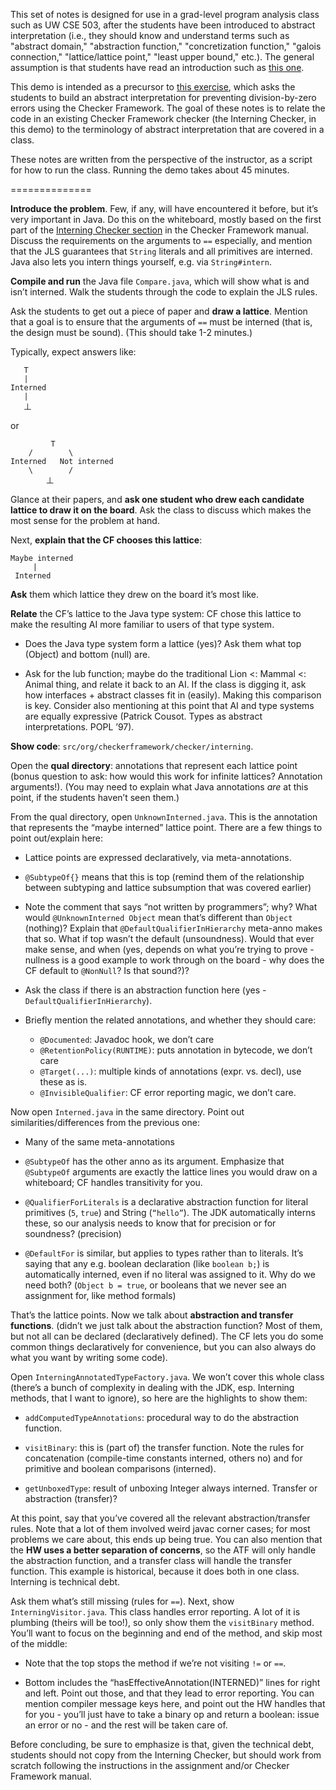 This set of notes is designed for use in a grad-level program analysis
class such as UW CSE 503, after the students have been introduced to
abstract interpretation (i.e., they should know and understand terms
such as "abstract domain," "abstraction function," "concretization
function," "galois connection," "lattice/lattice point," "least upper
bound," etc.). The general assumption is that students have read an
introduction such as [this
one](https://homes.cs.washington.edu/~mernst/tmp159/program-analysis-book.pdf).

This demo is intended as a precursor to [this
exercise](https://github.com/kelloggm/div-by-zero-checker), which asks
the students to build an abstract interpretation for preventing
division-by-zero errors using the Checker Framework. The goal of these
notes is to relate the code in an existing Checker Framework checker
(the Interning Checker, in this demo) to the terminology of abstract
interpretation that are covered in a class.

These notes are written from the perspective of the instructor, as a
script for how to run the class. Running the demo takes about 45
minutes.

==============

**Introduce the problem**. Few, if any, will have encountered it
before, but it’s very important in Java. Do this on the whiteboard,
mostly based on the first part of the [Interning Checker
section](https://checkerframework.org/manual/#interning-checker) in
the Checker Framework manual. Discuss the requirements on the
arguments to `==` especially, and mention that the JLS guarantees that
`String` literals and all primitives are interned. Java also lets you
intern things yourself, e.g. via `String#intern`.

**Compile and run** the Java file `Compare.java`, which will show what
is and isn’t interned. Walk the students through the code to explain
the JLS rules.

Ask the students to get out a piece of paper and **draw a lattice**.
Mention that a goal is to ensure that the arguments of `==`
must be interned (that is, the design must be sound). (This should take
1-2 minutes.)

Typically, expect answers like:

```hierarchy
   T
   |
Interned
   |
   丄
```

or

```hierarchy
         T
    /        \
Interned   Not interned
    \        /
        丄
```

Glance at their papers, and **ask one student who drew each candidate
lattice to draw it on the board**. Ask the class to discuss which makes
the most sense for the problem at hand.

Next, **explain that the CF chooses this lattice**:

```hierarchy
Maybe interned
     |
 Interned
```

**Ask** them which lattice they drew on the board it’s most like.

**Relate** the CF’s lattice to the Java type system: CF chose this
lattice to make the resulting AI more familiar to users of that type
system.

* Does the Java type system form a lattice (yes)?  Ask them
what top (Object) and bottom (null) are.

* Ask for the lub function; maybe do the traditional Lion <: Mammal <: Animal
thing, and relate it back to an AI. If the class is digging it, ask how
interfaces + abstract classes fit in (easily). Making this comparison is
key. Consider also mentioning at this point that AI and type systems are
equally expressive (Patrick Cousot. Types as abstract
interpretations. POPL ’97).

**Show code**: `src/org/checkerframework/checker/interning`.

Open the **qual directory**: annotations that represent each lattice
point (bonus question to ask: how would this work for infinite
lattices? Annotation arguments!). (You may need to explain what Java
annotations *are* at this point, if the students haven’t seen them.)

From the qual directory, open `UnknownInterned.java`. This is the
annotation that represents the “maybe interned” lattice point. There
are a few things to point out/explain here:

* Lattice points are expressed declaratively, via meta-annotations.

* `@SubtypeOf{}` means that this is top (remind them of the relationship
  between subtyping and lattice subsumption that was covered earlier)

* Note the comment that says “not written by programmers”; why? What
  would `@UnknownInterned Object` mean that’s different than `Object`
  (nothing)? Explain that `@DefaultQualifierInHierarchy` meta-anno makes
  that so. What if top wasn’t the default (unsoundness). Would that
  ever make sense, and when (yes, depends on what you’re trying to
  prove - nullness is a good example to work through on the board -
  why does the CF default to `@NonNull`? Is that sound?)?

* Ask the class if there is an abstraction function here (yes -
  `DefaultQualifierInHierarchy`).

* Briefly mention the related annotations, and whether they should care:
  * `@Documented`: Javadoc hook, we don’t care
  * `@RetentionPolicy(RUNTIME)`: puts annotation in bytecode, we don’t care
  * `@Target(...)`: multiple kinds of annotations (expr. vs. decl), use these
    as is.
  * `@InvisibleQualifier`: CF error reporting magic, we don’t care.

Now open `Interned.java` in the same directory. Point out
similarities/differences from the previous one:

* Many of the same meta-annotations

* `@SubtypeOf` has the other anno as its argument. Emphasize that
  `@SubtypeOf` arguments are exactly the lattice lines you would draw on
  a whiteboard; CF handles transitivity for you.

* `@QualifierForLiterals` is a declarative abstraction function for
  literal primitives (`5`, `true`) and String (`“hello”`). The JDK
  automatically interns these, so our analysis needs to know that for
  precision or for soundness? (precision)

* `@DefaultFor` is similar, but applies to types rather than to
  literals. It’s saying that any e.g. boolean declaration (like
  `boolean b;`) is automatically interned, even if no literal was
  assigned to it. Why do we need both? (`Object b = true`, or booleans
  that we never see an assignment for, like method formals)

That’s the lattice points. Now we talk about **abstraction and transfer
functions**. (didn’t we just talk about the abstraction function? Most
of them, but not all can be declared (declaratively defined). The CF
lets you do some common things declaratively for convenience, but you
can also always do what you want by writing some code).

Open `InterningAnnotatedTypeFactory.java`. We won’t cover this whole
class (there’s a bunch of complexity in dealing with the JDK,
esp. Interning methods, that I want to ignore), so here are the
highlights to show them:

* `addComputedTypeAnnotations`: procedural way to do the abstraction function.

* `visitBinary`: this is (part of) the transfer function. Note the
  rules for concatenation (compile-time constants interned, others no)
  and for primitive and boolean comparisons (interned).

* `getUnboxedType`: result of unboxing Integer always
  interned. Transfer or abstraction (transfer)?

At this point, say that you’ve covered all the relevant
abstraction/transfer rules. Note that a lot of them involved weird
javac corner cases; for most problems we care about, this ends up
being true. You can also mention that the **HW uses a better separation
of concerns**, so the ATF will only handle the abstraction function, and
a transfer class will handle the transfer function. This example is
historical, because it does both in one class. Interning is technical
debt.

Ask them what’s still missing (rules for `==`). Next, show
`InterningVisitor.java`. This class handles error reporting. A lot of it
is plumbing (theirs will be too!), so only show them the `visitBinary`
method. You’ll want to focus on the beginning and end of the method,
and skip most of the middle:

* Note that the top stops the method if we’re not visiting `!=` or `==`.

* Bottom includes the “hasEffectiveAnnotation(INTERNED)” lines for
  right and left. Point out those, and that they lead to error
  reporting. You can mention compiler message keys here, and point out
  the HW handles that for you - you’ll just have to take a binary op
  and return a boolean: issue an error or no - and the rest will be
  taken care of.

Before concluding, be sure to emphasize is that, given the technical
debt, students should not copy from the Interning Checker, but should
work from scratch following the instructions in the assignment and/or
Checker Framework manual.
